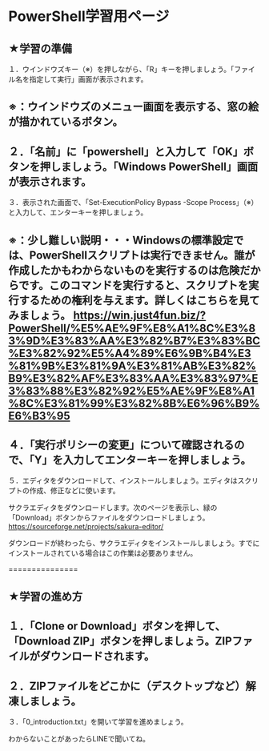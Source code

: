 # PowerShell学習用ページ

★学習の準備
---------------
１．ウインドウズキー（※）を押しながら、「R」キーを押しましょう。「ファイル名を指定して実行」画面が表示されます。

※：ウインドウズのメニュー画面を表示する、窓の絵が描かれているボタン。
---------------
２．「名前」に「powershell」と入力して「OK」ボタンを押しましょう。「Windows PowerShell」画面が表示されます。
---------------
３．表示された画面で、「Set-ExecutionPolicy Bypass -Scope Process」（※）と入力して、エンターキーを押しましょう。

※：少し難しい説明・・・Windowsの標準設定では、PowerShellスクリプトは実行できません。誰が作成したかもわからないものを実行するのは危険だからです。このコマンドを実行すると、スクリプトを実行するための権利を与えます。詳しくはこちらを見てみましょう。
https://win.just4fun.biz/?PowerShell/%E5%AE%9F%E8%A1%8C%E3%83%9D%E3%83%AA%E3%82%B7%E3%83%BC%E3%82%92%E5%A4%89%E6%9B%B4%E3%81%9B%E3%81%9A%E3%81%AB%E3%82%B9%E3%82%AF%E3%83%AA%E3%83%97%E3%83%88%E3%82%92%E5%AE%9F%E8%A1%8C%E3%81%99%E3%82%8B%E6%96%B9%E6%B3%95
---------------
４．「実行ポリシーの変更」について確認されるので、「Y」を入力してエンターキーを押しましょう。
---------------
５．エディタをダウンロードして、インストールしましょう。エディタはスクリプトの作成、修正などに使います。

サクラエディタをダウンロードします。次のページを表示し、緑の「Download」ボタンからファイルをダウンロードしましょう。
https://sourceforge.net/projects/sakura-editor/

ダウンロードが終わったら、サクラエディタをインストールしましょう。すでにインストールされている場合はこの作業は必要ありません。

===============

★学習の進め方
---------------
１．「Clone or Download」ボタンを押して、「Download ZIP」ボタンを押しましょう。ZIPファイルがダウンロードされます。
---------------
２．ZIPファイルをどこかに（デスクトップなど）解凍しましょう。
---------------
３．「0_introduction.txt」を開いて学習を進めましょう。

わからないことがあったらLINEで聞いてね。